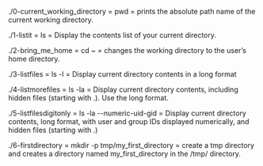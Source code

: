 ./0-current_working_directory = pwd = prints the absolute path name of the current working directory.

./1-listit = ls = Display the contents list of your current directory.

./2-bring_me_home = cd ~ = changes the working directory to the user’s home directory.

./3-listfiles = ls -l = Display current directory contents in a long format

./4-listmorefiles = ls -la = Display current directory contents, including hidden files (starting with .). Use the long format.

./5-listfilesdigitonly = ls -la --numeric-uid-gid = Display current directory contents, long format, with user and group IDs displayed numerically, and hidden files (starting with .)

./6-firstdirectory = mkdir -p tmp/my_first_directory = create a tmp directory and  creates a directory named my_first_directory in the /tmp/ directory.

